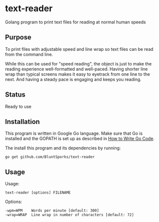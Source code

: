 # text-reader
Golang program to print text files for reading at normal human speeds

## Purpose
To print files with adjustable speed and line wrap so text files can be read from the command line.

While this can be used for "speed reading", the object is just to make the reading experience well-formatted and
well-paced. Having shorter line wrap than typical screens makes it easy to eyetrack from one line to the next. And
having a steady pace is engaging and keeps you reading.

## Status
Ready to use

## Installation
This program is written in Google Go language. Make sure that Go is installed and the GOPATH is set up as described in
[How to Write Go Code](https://golang.org/doc/code.html).

The install this program and its dependencies by running:

    go get github.com/BluntSporks/text-reader

## Usage
Usage:

    text-reader [options] FILENAME

Options:

    -wpm=WPM    Words per minute [default: 300]
    -wrap=WRAP  Line wrap in number of characters [default: 72]
